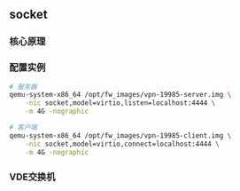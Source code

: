 

## socket

### 核心原理

### 配置实例

```bash
# 服务器
qemu-system-x86_64 /opt/fw_images/vpn-19985-server.img \
    -nic socket,model=virtio,listen=localhost:4444 \
    -m 4G -nographic

# 客户端
qemu-system-x86_64 /opt/fw_images/vpn-19985-client.img \
    -nic socket,model=virtio,connect=localhost:4444 \
    -m 4G -nographic

```



### VDE交换机



